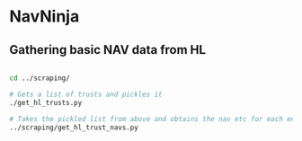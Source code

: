 # NavNinja

## Gathering basic NAV data from HL

```bash

cd ../scraping/

# Gets a list of trusts and pickles it
./get_hl_trusts.py

# Takes the pickled list from above and obtains the nav etc for each entry
../scraping/get_hl_trust_navs.py
```
